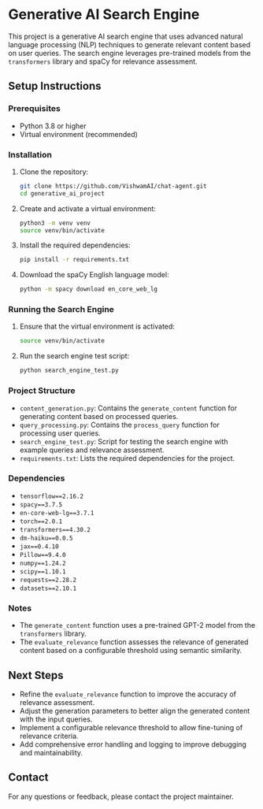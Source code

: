 # Generative AI Search Engine

This project is a generative AI search engine that uses advanced natural language processing (NLP) techniques to generate relevant content based on user queries. The search engine leverages pre-trained models from the `transformers` library and spaCy for relevance assessment.

## Setup Instructions

### Prerequisites

- Python 3.8 or higher
- Virtual environment (recommended)

### Installation

1. Clone the repository:

   ```bash
   git clone https://github.com/VishwamAI/chat-agent.git
   cd generative_ai_project
   ```

2. Create and activate a virtual environment:

   ```bash
   python3 -m venv venv
   source venv/bin/activate
   ```

3. Install the required dependencies:

   ```bash
   pip install -r requirements.txt
   ```

4. Download the spaCy English language model:

   ```bash
   python -m spacy download en_core_web_lg
   ```

### Running the Search Engine

1. Ensure that the virtual environment is activated:

   ```bash
   source venv/bin/activate
   ```

2. Run the search engine test script:

   ```bash
   python search_engine_test.py
   ```

### Project Structure

- `content_generation.py`: Contains the `generate_content` function for generating content based on processed queries.
- `query_processing.py`: Contains the `process_query` function for processing user queries.
- `search_engine_test.py`: Script for testing the search engine with example queries and relevance assessment.
- `requirements.txt`: Lists the required dependencies for the project.

### Dependencies

- `tensorflow==2.16.2`
- `spacy==3.7.5`
- `en-core-web-lg==3.7.1`
- `torch==2.0.1`
- `transformers==4.30.2`
- `dm-haiku==0.0.5`
- `jax==0.4.10`
- `Pillow==9.4.0`
- `numpy==1.24.2`
- `scipy==1.10.1`
- `requests==2.28.2`
- `datasets==2.10.1`

### Notes

- The `generate_content` function uses a pre-trained GPT-2 model from the `transformers` library.
- The `evaluate_relevance` function assesses the relevance of generated content based on a configurable threshold using semantic similarity.

## Next Steps

- Refine the `evaluate_relevance` function to improve the accuracy of relevance assessment.
- Adjust the generation parameters to better align the generated content with the input queries.
- Implement a configurable relevance threshold to allow fine-tuning of relevance criteria.
- Add comprehensive error handling and logging to improve debugging and maintainability.

## Contact

For any questions or feedback, please contact the project maintainer.
